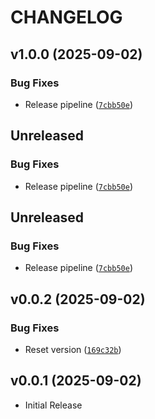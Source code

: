 # CHANGELOG

<!-- version list -->

## v1.0.0 (2025-09-02)

### Bug Fixes

- Release pipeline
  ([`7cbb50e`](https://github.com/ApfelPresse/scratchlink-fakehub/commit/7cbb50eb3a81c3ef99141c855aa8b98ce7150568))


## Unreleased

### Bug Fixes

- Release pipeline
  ([`7cbb50e`](https://github.com/ApfelPresse/scratchlink-fakehub/commit/7cbb50eb3a81c3ef99141c855aa8b98ce7150568))


## Unreleased

### Bug Fixes

- Release pipeline
  ([`7cbb50e`](https://github.com/ApfelPresse/scratchlink-fakehub/commit/7cbb50eb3a81c3ef99141c855aa8b98ce7150568))


## v0.0.2 (2025-09-02)

### Bug Fixes

- Reset version
  ([`169c32b`](https://github.com/ApfelPresse/scratchlink-fakehub/commit/169c32b4eea8877b1e222d5e6905fed0d9c558b0))


## v0.0.1 (2025-09-02)

- Initial Release
